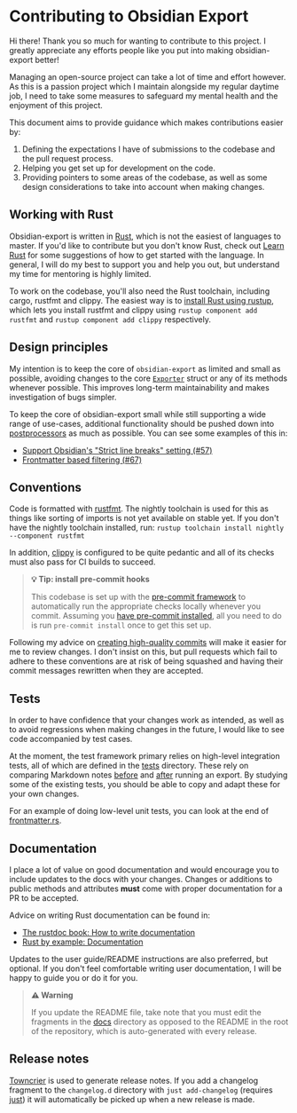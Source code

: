 # Contributing to Obsidian Export

Hi there!
Thank you so much for wanting to contribute to this project.
I greatly appreciate any efforts people like you put into making obsidian-export better!

Managing an open-source project can take a lot of time and effort however.
As this is a passion project which I maintain alongside my regular daytime job, I need to take some measures to safeguard my mental health and the enjoyment of this project.

This document aims to provide guidance which makes contributions easier by:

1. Defining the expectations I have of submissions to the codebase and the pull request process.
2. Helping you get set up for development on the code.
3. Providing pointers to some areas of the codebase, as well as some design considerations to take into account when making changes.

## Working with Rust

Obsidian-export is written in [Rust](https://www.rust-lang.org/), which is not the easiest of languages to master.
If you'd like to contribute but you don't know Rust, check out [Learn Rust](https://www.rust-lang.org/learn) for some suggestions of how to get started with the language.
In general, I will do my best to support you and help you out, but understand my time for mentoring is highly limited.

To work on the codebase, you'll also need the Rust toolchain, including cargo, rustfmt and clippy.
The easiest way is to [install Rust using rustup](https://www.rust-lang.org/tools/install), which lets you install rustfmt and clippy using `rustup component add rustfmt` and `rustup component add clippy` respectively.

## Design principles

My intention is to keep the core of `obsidian-export` as limited and small as possible, avoiding changes to the core [`Exporter`](https://docs.rs/obsidian-export/latest/obsidian_export/struct.Exporter.html) struct or any of its methods whenever possible.
This improves long-term maintainability and makes investigation of bugs simpler.

To keep the core of obsidian-export small while still supporting a wide range of use-cases, additional functionality should be pushed down into [postprocessors](https://docs.rs/obsidian-export/latest/obsidian_export/type.Postprocessor.html) as much as possible.
You can see some examples of this in:

- [Support Obsidian's "Strict line breaks" setting (#57)](https://github.com/zoni/obsidian-export/pull/57)
- [Frontmatter based filtering (#67)](https://github.com/zoni/obsidian-export/pull/67)

## Conventions

Code is formatted with [rustfmt](https://github.com/rust-lang/rustfmt).
The nightly toolchain is used for this as things like sorting of imports is not yet available on stable yet.
If you don't have the nightly toolchain installed, run: `rustup toolchain install nightly --component rustfmt`

In addition, [clippy](https://github.com/rust-lang/rust-clippy) is configured to be quite pedantic and all of its checks must also pass for CI builds to succeed.

> **💡 Tip: install pre-commit hooks**
>
> This codebase is set up with the [pre-commit framework](https://pre-commit.com/) to automatically run the appropriate checks locally whenever you commit.
> Assuming you [have pre-commit installed](https://pre-commit.com/#install), all you need to do is run `pre-commit install` once to get this set up.

Following my advice on [creating high-quality commits](https://nick.groenen.me/notes/high-quality-commits/) will make it easier for me to review changes.
I don't insist on this, but pull requests which fail to adhere to these conventions are at risk of being squashed and having their commit messages rewritten when they are accepted.

## Tests

In order to have confidence that your changes work as intended, as well as to avoid regressions when making changes in the future, I would like to see code accompanied by test cases.

At the moment, the test framework primary relies on high-level integration tests, all of which are defined in the [tests](tests/) directory.
These rely on comparing Markdown notes [before](tests/testdata/input) and [after](tests/testdata/expected) running an export.
By studying some of the existing tests, you should be able to copy and adapt these for your own changes.

For an example of doing low-level unit tests, you can look at the end of [frontmatter.rs](src/frontmatter.rs).

## Documentation

I place a lot of value on good documentation and would encourage you to include updates to the docs with your changes.
Changes or additions to public methods and attributes **must** come with proper documentation for a PR to be accepted.

Advice on writing Rust documentation can be found in:

- [The rustdoc book: How to write documentation](https://doc.rust-lang.org/rustdoc/how-to-write-documentation.html)
- [Rust by example: Documentation](https://doc.rust-lang.org/rust-by-example/meta/doc.html)

Updates to the user guide/README instructions are also preferred, but optional.
If you don't feel comfortable writing user documentation, I will be happy to guide you or do it for you.

> **⚠ Warning**
>
> If you update the README file, take note that you must edit the fragments in the [docs](docs/) directory as opposed to the README in the root of the repository, which is auto-generated with every release.

## Release notes

[Towncrier](https://towncrier.readthedocs.io/en/stable/index.html) is used to generate release notes.
If you add a changelog fragment to the `changelog.d` directory with `just add-changelog` (requires [just](https://github.com/casey/just#installation)) it will automatically be picked up when a new release is made.

